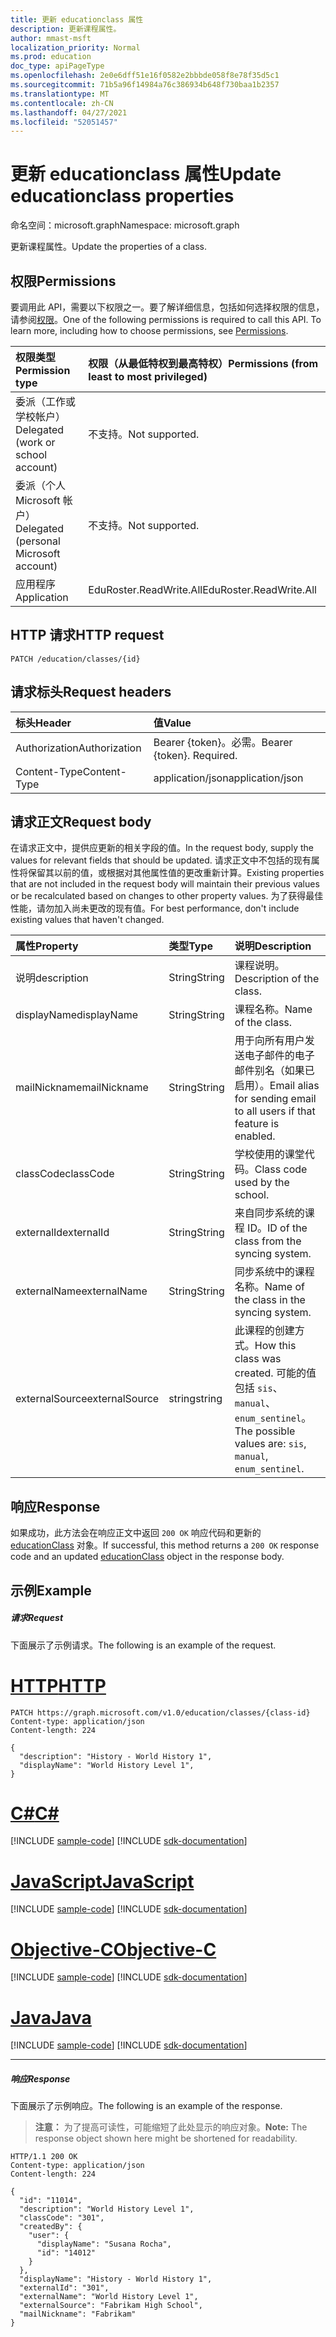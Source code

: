 ```yaml
---
title: 更新 educationclass 属性
description: 更新课程属性。
author: mmast-msft
localization_priority: Normal
ms.prod: education
doc_type: apiPageType
ms.openlocfilehash: 2e0e6dff51e16f0582e2bbbde058f8e78f35d5c1
ms.sourcegitcommit: 71b5a96f14984a76c386934b648f730baa1b2357
ms.translationtype: MT
ms.contentlocale: zh-CN
ms.lasthandoff: 04/27/2021
ms.locfileid: "52051457"
---
```

# <a name="update-educationclass-properties"></a><span data-ttu-id="d6eaa-103">更新 educationclass 属性</span><span class="sxs-lookup"><span data-stu-id="d6eaa-103">Update educationclass properties</span></span>

<span data-ttu-id="d6eaa-104">命名空间：microsoft.graph</span><span class="sxs-lookup"><span data-stu-id="d6eaa-104">Namespace: microsoft.graph</span></span>

<span data-ttu-id="d6eaa-105">更新课程属性。</span><span class="sxs-lookup"><span data-stu-id="d6eaa-105">Update the properties of a class.</span></span>

## <a name="permissions"></a><span data-ttu-id="d6eaa-106">权限</span><span class="sxs-lookup"><span data-stu-id="d6eaa-106">Permissions</span></span>
<span data-ttu-id="d6eaa-p101">要调用此 API，需要以下权限之一。要了解详细信息，包括如何选择权限的信息，请参阅[权限](/graph/permissions-reference)。</span><span class="sxs-lookup"><span data-stu-id="d6eaa-p101">One of the following permissions is required to call this API. To learn more, including how to choose permissions, see [Permissions](/graph/permissions-reference).</span></span>

|<span data-ttu-id="d6eaa-109">权限类型</span><span class="sxs-lookup"><span data-stu-id="d6eaa-109">Permission type</span></span>      | <span data-ttu-id="d6eaa-110">权限（从最低特权到最高特权）</span><span class="sxs-lookup"><span data-stu-id="d6eaa-110">Permissions (from least to most privileged)</span></span>              |
|:--------------------|:---------------------------------------------------------|
|<span data-ttu-id="d6eaa-111">委派（工作或学校帐户）</span><span class="sxs-lookup"><span data-stu-id="d6eaa-111">Delegated (work or school account)</span></span> |  <span data-ttu-id="d6eaa-112">不支持。</span><span class="sxs-lookup"><span data-stu-id="d6eaa-112">Not supported.</span></span>  |
|<span data-ttu-id="d6eaa-113">委派（个人 Microsoft 帐户）</span><span class="sxs-lookup"><span data-stu-id="d6eaa-113">Delegated (personal Microsoft account)</span></span> | <span data-ttu-id="d6eaa-114">不支持。</span><span class="sxs-lookup"><span data-stu-id="d6eaa-114">Not supported.</span></span>   |
|<span data-ttu-id="d6eaa-115">应用程序</span><span class="sxs-lookup"><span data-stu-id="d6eaa-115">Application</span></span> | <span data-ttu-id="d6eaa-116">EduRoster.ReadWrite.All</span><span class="sxs-lookup"><span data-stu-id="d6eaa-116">EduRoster.ReadWrite.All</span></span> | 

## <a name="http-request"></a><span data-ttu-id="d6eaa-117">HTTP 请求</span><span class="sxs-lookup"><span data-stu-id="d6eaa-117">HTTP request</span></span>
<!-- { "blockType": "ignored" } -->
```http
PATCH /education/classes/{id}
```
## <a name="request-headers"></a><span data-ttu-id="d6eaa-118">请求标头</span><span class="sxs-lookup"><span data-stu-id="d6eaa-118">Request headers</span></span>
| <span data-ttu-id="d6eaa-119">标头</span><span class="sxs-lookup"><span data-stu-id="d6eaa-119">Header</span></span>       | <span data-ttu-id="d6eaa-120">值</span><span class="sxs-lookup"><span data-stu-id="d6eaa-120">Value</span></span> |
|:---------------|:--------|
| <span data-ttu-id="d6eaa-121">Authorization</span><span class="sxs-lookup"><span data-stu-id="d6eaa-121">Authorization</span></span>  | <span data-ttu-id="d6eaa-p102">Bearer {token}。必需。</span><span class="sxs-lookup"><span data-stu-id="d6eaa-p102">Bearer {token}. Required.</span></span>  |
| <span data-ttu-id="d6eaa-124">Content-Type</span><span class="sxs-lookup"><span data-stu-id="d6eaa-124">Content-Type</span></span>  | <span data-ttu-id="d6eaa-125">application/json</span><span class="sxs-lookup"><span data-stu-id="d6eaa-125">application/json</span></span>  |

## <a name="request-body"></a><span data-ttu-id="d6eaa-126">请求正文</span><span class="sxs-lookup"><span data-stu-id="d6eaa-126">Request body</span></span>
<span data-ttu-id="d6eaa-127">在请求正文中，提供应更新的相关字段的值。</span><span class="sxs-lookup"><span data-stu-id="d6eaa-127">In the request body, supply the values for relevant fields that should be updated.</span></span> <span data-ttu-id="d6eaa-128">请求正文中不包括的现有属性将保留其以前的值，或根据对其他属性值的更改重新计算。</span><span class="sxs-lookup"><span data-stu-id="d6eaa-128">Existing properties that are not included in the request body will maintain their previous values or be recalculated based on changes to other property values.</span></span> <span data-ttu-id="d6eaa-129">为了获得最佳性能，请勿加入尚未更改的现有值。</span><span class="sxs-lookup"><span data-stu-id="d6eaa-129">For best performance, don't include existing values that haven't changed.</span></span>

| <span data-ttu-id="d6eaa-130">属性</span><span class="sxs-lookup"><span data-stu-id="d6eaa-130">Property</span></span>     | <span data-ttu-id="d6eaa-131">类型</span><span class="sxs-lookup"><span data-stu-id="d6eaa-131">Type</span></span>   |<span data-ttu-id="d6eaa-132">说明</span><span class="sxs-lookup"><span data-stu-id="d6eaa-132">Description</span></span>|
|:---------------|:--------|:----------|
|<span data-ttu-id="d6eaa-133">说明</span><span class="sxs-lookup"><span data-stu-id="d6eaa-133">description</span></span>|<span data-ttu-id="d6eaa-134">String</span><span class="sxs-lookup"><span data-stu-id="d6eaa-134">String</span></span>| <span data-ttu-id="d6eaa-135">课程说明。</span><span class="sxs-lookup"><span data-stu-id="d6eaa-135">Description of the class.</span></span>|
|<span data-ttu-id="d6eaa-136">displayName</span><span class="sxs-lookup"><span data-stu-id="d6eaa-136">displayName</span></span>|<span data-ttu-id="d6eaa-137">String</span><span class="sxs-lookup"><span data-stu-id="d6eaa-137">String</span></span>| <span data-ttu-id="d6eaa-138">课程名称。</span><span class="sxs-lookup"><span data-stu-id="d6eaa-138">Name of the class.</span></span>|
|<span data-ttu-id="d6eaa-139">mailNickname</span><span class="sxs-lookup"><span data-stu-id="d6eaa-139">mailNickname</span></span>|<span data-ttu-id="d6eaa-140">String</span><span class="sxs-lookup"><span data-stu-id="d6eaa-140">String</span></span>| <span data-ttu-id="d6eaa-141">用于向所有用户发送电子邮件的电子邮件别名（如果已启用）。</span><span class="sxs-lookup"><span data-stu-id="d6eaa-141">Email alias for sending email to all users if that feature is enabled.</span></span> |
|<span data-ttu-id="d6eaa-142">classCode</span><span class="sxs-lookup"><span data-stu-id="d6eaa-142">classCode</span></span>|<span data-ttu-id="d6eaa-143">String</span><span class="sxs-lookup"><span data-stu-id="d6eaa-143">String</span></span>| <span data-ttu-id="d6eaa-144">学校使用的课堂代码。</span><span class="sxs-lookup"><span data-stu-id="d6eaa-144">Class code used by the school.</span></span>|
|<span data-ttu-id="d6eaa-145">externalId</span><span class="sxs-lookup"><span data-stu-id="d6eaa-145">externalId</span></span>|<span data-ttu-id="d6eaa-146">String</span><span class="sxs-lookup"><span data-stu-id="d6eaa-146">String</span></span>| <span data-ttu-id="d6eaa-147">来自同步系统的课程 ID。</span><span class="sxs-lookup"><span data-stu-id="d6eaa-147">ID of the class from the syncing system.</span></span> |
|<span data-ttu-id="d6eaa-148">externalName</span><span class="sxs-lookup"><span data-stu-id="d6eaa-148">externalName</span></span>|<span data-ttu-id="d6eaa-149">String</span><span class="sxs-lookup"><span data-stu-id="d6eaa-149">String</span></span>|<span data-ttu-id="d6eaa-150">同步系统中的课程名称。</span><span class="sxs-lookup"><span data-stu-id="d6eaa-150">Name of the class in the syncing system.</span></span>|
|<span data-ttu-id="d6eaa-151">externalSource</span><span class="sxs-lookup"><span data-stu-id="d6eaa-151">externalSource</span></span>|<span data-ttu-id="d6eaa-152">string</span><span class="sxs-lookup"><span data-stu-id="d6eaa-152">string</span></span>| <span data-ttu-id="d6eaa-153">此课程的创建方式。</span><span class="sxs-lookup"><span data-stu-id="d6eaa-153">How this class was created.</span></span> <span data-ttu-id="d6eaa-154">可能的值包括 `sis`、`manual`、`enum_sentinel`。</span><span class="sxs-lookup"><span data-stu-id="d6eaa-154">The possible values are: `sis`, `manual`, `enum_sentinel`.</span></span>|

## <a name="response"></a><span data-ttu-id="d6eaa-155">响应</span><span class="sxs-lookup"><span data-stu-id="d6eaa-155">Response</span></span>
<span data-ttu-id="d6eaa-156">如果成功，此方法会在响应正文中返回 `200 OK` 响应代码和更新的 [educationClass](../resources/educationclass.md) 对象。</span><span class="sxs-lookup"><span data-stu-id="d6eaa-156">If successful, this method returns a `200 OK` response code and an updated [educationClass](../resources/educationclass.md) object in the response body.</span></span>
## <a name="example"></a><span data-ttu-id="d6eaa-157">示例</span><span class="sxs-lookup"><span data-stu-id="d6eaa-157">Example</span></span>
##### <a name="request"></a><span data-ttu-id="d6eaa-158">请求</span><span class="sxs-lookup"><span data-stu-id="d6eaa-158">Request</span></span>
<span data-ttu-id="d6eaa-159">下面展示了示例请求。</span><span class="sxs-lookup"><span data-stu-id="d6eaa-159">The following is an example of the request.</span></span>

# <a name="http"></a>[<span data-ttu-id="d6eaa-160">HTTP</span><span class="sxs-lookup"><span data-stu-id="d6eaa-160">HTTP</span></span>](#tab/http)
<!-- {
  "blockType": "request",
  "name": "update_educationclass"
}-->
```http
PATCH https://graph.microsoft.com/v1.0/education/classes/{class-id}
Content-type: application/json
Content-length: 224

{
  "description": "History - World History 1",
  "displayName": "World History Level 1",
}
```
# <a name="c"></a>[<span data-ttu-id="d6eaa-161">C#</span><span class="sxs-lookup"><span data-stu-id="d6eaa-161">C#</span></span>](#tab/csharp)
[!INCLUDE [sample-code](../includes/snippets/csharp/update-educationclass-csharp-snippets.md)]
[!INCLUDE [sdk-documentation](../includes/snippets/snippets-sdk-documentation-link.md)]

# <a name="javascript"></a>[<span data-ttu-id="d6eaa-162">JavaScript</span><span class="sxs-lookup"><span data-stu-id="d6eaa-162">JavaScript</span></span>](#tab/javascript)
[!INCLUDE [sample-code](../includes/snippets/javascript/update-educationclass-javascript-snippets.md)]
[!INCLUDE [sdk-documentation](../includes/snippets/snippets-sdk-documentation-link.md)]

# <a name="objective-c"></a>[<span data-ttu-id="d6eaa-163">Objective-C</span><span class="sxs-lookup"><span data-stu-id="d6eaa-163">Objective-C</span></span>](#tab/objc)
[!INCLUDE [sample-code](../includes/snippets/objc/update-educationclass-objc-snippets.md)]
[!INCLUDE [sdk-documentation](../includes/snippets/snippets-sdk-documentation-link.md)]

# <a name="java"></a>[<span data-ttu-id="d6eaa-164">Java</span><span class="sxs-lookup"><span data-stu-id="d6eaa-164">Java</span></span>](#tab/java)
[!INCLUDE [sample-code](../includes/snippets/java/update-educationclass-java-snippets.md)]
[!INCLUDE [sdk-documentation](../includes/snippets/snippets-sdk-documentation-link.md)]

---

##### <a name="response"></a><span data-ttu-id="d6eaa-165">响应</span><span class="sxs-lookup"><span data-stu-id="d6eaa-165">Response</span></span>
<span data-ttu-id="d6eaa-166">下面展示了示例响应。</span><span class="sxs-lookup"><span data-stu-id="d6eaa-166">The following is an example of the response.</span></span> 

><span data-ttu-id="d6eaa-167">**注意：** 为了提高可读性，可能缩短了此处显示的响应对象。</span><span class="sxs-lookup"><span data-stu-id="d6eaa-167">**Note:** The response object shown here might be shortened for readability.</span></span>

<!-- {
  "blockType": "response",
  "truncated": true,
  "@odata.type": "microsoft.graph.educationClass"
} -->
```http
HTTP/1.1 200 OK
Content-type: application/json
Content-length: 224

{
  "id": "11014",
  "description": "World History Level 1",
  "classCode": "301",
  "createdBy": {
    "user": {
      "displayName": "Susana Rocha",
      "id": "14012"
    }
  },
  "displayName": "History - World History 1",
  "externalId": "301",
  "externalName": "World History Level 1",
  "externalSource": "Fabrikam High School",
  "mailNickname": "Fabrikam"
}
```

<!-- uuid: 8fcb5dbc-d5aa-4681-8e31-b001d5168d79
2015-10-25 14:57:30 UTC -->
<!-- {
  "type": "#page.annotation",
  "description": "Update educationclass",
  "keywords": "",
  "section": "documentation",
  "tocPath": "",
  "suppressions": [
  ]
}-->

